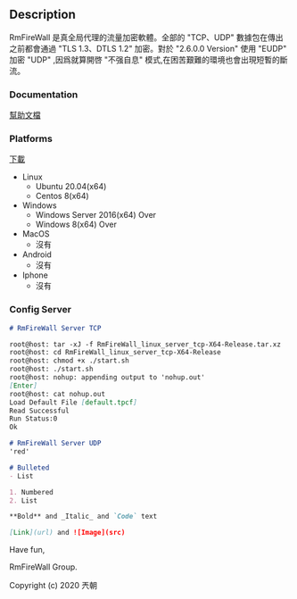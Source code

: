 ## Description

RmFireWall 是真全局代理的流量加密軟體。全部的 "TCP、UDP" 數據包在傳出之前都會通過 "TLS 1.3、DTLS 1.2" 加密。對於 "2.6.0.0 Version" 使用 "EUDP" 加密 "UDP" ,因爲就算開啓 "不强自息" 模式,在困苦艱難的環境也會出現短暫的斷流。

### Documentation

[幫助文檔](https://github.com/8qw/RmFireWall/wiki)

### Platforms

[下載](https://github.com/8qw/RmFireWall/releases)

<ul>
 <li>Linux
  <ul>
    <li>Ubuntu 20.04(x64)</li>
    <li>Centos 8(x64)</li>
  </ul>
 </li>

 <li>Windows
  <ul>
    <li>Windows Server 2016(x64) Over</li>
    <li>Windows 8(x64) Over</li>
  </ul>
 </li>

 <li>MacOS
  <ul>
   <li>沒有</li>
  </ul>
 </li>
 
 <li>Android
  <ul>
   <li>沒有</li>
  </ul>
 </li>
 
 <li>Iphone
  <ul>
   <li>沒有</li>
  </ul>
 </li>
 
</ul>

### Config Server

```markdown
# RmFireWall Server TCP

root@host: tar -xJ -f RmFireWall_linux_server_tcp-X64-Release.tar.xz
root@host: cd RmFireWall_linux_server_tcp-X64-Release
root@host: chmod +x ./start.sh
root@host: ./start.sh
root@host: nohup: appending output to 'nohup.out'
[Enter]
root@host: cat nohup.out
Load Default File [default.tpcf]
Read Successful
Run Status:0
Ok

# RmFireWall Server UDP
'red'

# Bulleted
- List

1. Numbered
2. List

**Bold** and _Italic_ and `Code` text

[Link](url) and ![Image](src)
```


Have fun,

RmFireWall Group.

Copyright (c) 2020 兲朝

